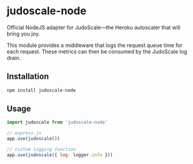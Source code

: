 # judoscale-node

Official NodeJS adapter for JudoScale—the Heroku autoscaler that will bring you joy.

This module provides a middleware that logs the request queue time for each request. These metrics can then be consumed by the JudoScale log drain.

## Installation

```sh
npm install judoscale-node
```

## Usage

```javascript
import judoscale from 'judoscale-node'

// express.js
app.use(judoscale())

// custom logging function
app.use(judoscale({ log: logger.info }))
```
